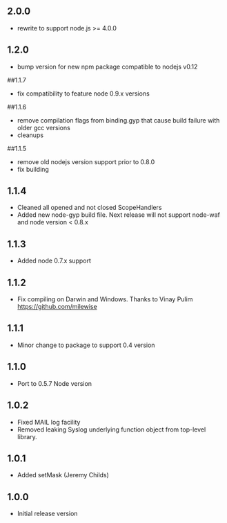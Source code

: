 ## 2.0.0

* rewrite to support node.js >= 4.0.0

## 1.2.0

* bump version for new npm package compatible to nodejs v0.12

##1.1.7

* fix compatibility to feature node 0.9.x versions

##1.1.6

* remove compilation flags from binding.gyp that cause build failure with older gcc versions
* cleanups

##1.1.5

* remove old nodejs version support prior to 0.8.0
* fix building

## 1.1.4

* Cleaned all opened and not closed ScopeHandlers
* Added new node-gyp build file. Next release will not support node-waf and node version < 0.8.x

## 1.1.3

* Added node 0.7.x support

## 1.1.2

* Fix compiling on Darwin and Windows. Thanks to Vinay Pulim https://github.com/milewise

## 1.1.1

* Minor change to package to support 0.4 version

## 1.1.0

* Port to 0.5.7 Node version

## 1.0.2

* Fixed MAIL log facility
* Removed leaking Syslog underlying function object from top-level library.

## 1.0.1

* Added setMask (Jeremy Childs)

## 1.0.0

* Initial release version
